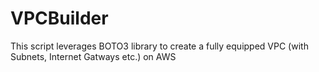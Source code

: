 # VPCBuilder
This script leverages BOTO3 library to create a fully equipped VPC (with Subnets, Internet Gatways etc.) on AWS
